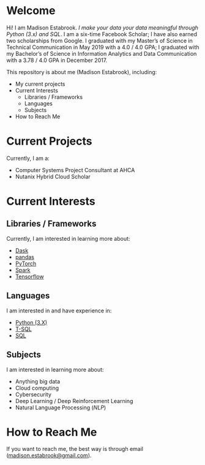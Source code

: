 # Welcome
Hi! I am Madison Estabrook. _I make your data your data meaningful through Python (3.x) and SQL_. I am a six-time Facebook Scholar; I have also earned two scholarships from Google. I graduated with my Master’s of Science in Technical Communication in May 2019 with a 4.0 / 4.0 GPA; I graduated with my Bachelor’s of Science in Information Analytics and Data Communication with a 3.78 / 4.0 GPA in December 2017.

This repository is about me (Madison Estabrook), including: 
-	My current projects
-	Current Interests
     -	Libraries / Frameworks
     -	Languages
      -	Subjects
-	How to Reach Me

# Current Projects

Currently, I am a:
-	Computer Systems Project Consultant at AHCA
-	Nutanix Hybrid Cloud Scholar

# Current Interests 
## Libraries / Frameworks

Currently, I am interested in learning more about:
-	[Dask]( https://github.com/dask/dask)
-	[pandas](https://github.com/pandas-dev/pandas)
-	[PyTorch](https://github.com/pytorch/pytorch)
-	[Spark](https://github.com/apache/spark)
-	[Tensorflow](https://github.com/tensorflow/tensorflow)

## Languages

I am interested in and have experience in:
-	[Python (3.X)](https://www.python.org/)
-	[T-SQL](https://en.wikipedia.org/wiki/Transact-SQL)
-	[SQL](https://en.wikipedia.org/wiki/SQL)

## Subjects

I am interested in learning more about:
-	Anything big data
-	Cloud computing 
-	Cybersecurity 
-	Deep Learning / Deep Reinforcement Learning
-	Natural Language Processing (_NLP_)

# How to Reach Me
If you want to reach me, the best way is through email (<madison.estabrook@gmail.com>).
